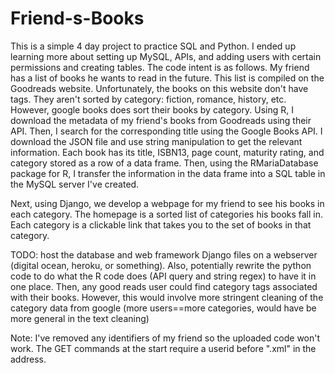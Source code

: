 # Friend-s-Books
This is a simple 4 day project to practice SQL and Python. I ended up learning more about setting up MySQL, APIs, and adding users with certain permissions
and creating tables. 
The code intent is as follows. My friend has a list of books he wants to read in the future. This list is compiled on the Goodreads website. 
Unfortunately, the books on this website don't have tags. They aren't sorted by category: fiction, romance, history, etc. 
However, google books does sort their books by category. 
Using R, I download the metadata of my friend's books from Goodreads using their API.
Then, I search for the corresponding title using the Google Books API. I download the JSON file and use string manipulation to get the relevant information. 
Each book has its title, ISBN13, page count, maturity rating, and category stored as a row of a data frame. 
Then, using the RMariaDatabase package for R, I transfer the information in the data frame into a SQL table in the MySQL server I've created.

Next, using Django, we develop a webpage for my friend to see his books in each category. The homepage is a sorted list of categories his books fall in. Each category is a clickable link that takes you to the set of books in that category. 

TODO: host the database and web framework Django files on a webserver (digital ocean, heroku, or something). Also, potentially rewrite the python code to do what the R code does (API query and string regex) to have it in one place. Then, any good reads user could find category tags associated with their books. However, this would involve more stringent cleaning of the category data from google (more users==more categories, would have be more general in the text cleaning)


Note: I've removed any identifiers of my friend so the uploaded code won't work. The GET commands at the start require a userid before ".xml" in the address.
